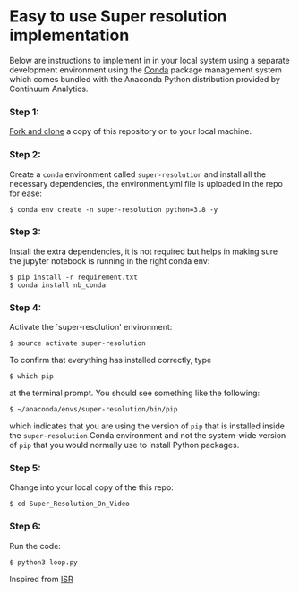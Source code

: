 # Easy to use Super resolution implementation


Below are instructions to implement in in your local system using a separate development environment using the [Conda](http://conda.pydata.org/docs/index.html) package management system which comes bundled with the Anaconda Python distribution provided by Continuum Analytics.

### Step 1:
[Fork and clone](https://github.com/siddharthksah/Super_Resolution_On_Video) a copy of this repository on to your local machine.

### Step 2:
Create a `conda` environment called `super-resolution` and install all the necessary dependencies, the environment.yml file is uploaded in the repo for ease:

    $ conda env create -n super-resolution python=3.8 -y
    
### Step 3:
Install the extra dependencies, it is not required but helps in making sure the jupyter notebook is running in the right conda env:

    $ pip install -r requirement.txt
    $ conda install nb_conda

### Step 4:
Activate the `super-resolution' environment:

    $ source activate super-resolution

To confirm that everything has installed correctly, type

    $ which pip

at the terminal prompt. You should see something like the following:

    $ ~/anaconda/envs/super-resolution/bin/pip

which indicates that you are using the version of `pip` that is installed inside the `super-resolution` Conda environment and not the system-wide version of `pip` that you would normally use to install Python packages.

### Step 5:
Change into your local copy of the this repo:

    $ cd Super_Resolution_On_Video

### Step 6:
Run the code:

    $ python3 loop.py


Inspired from [ISR](https://github.com/idealo/image-super-resolution)
